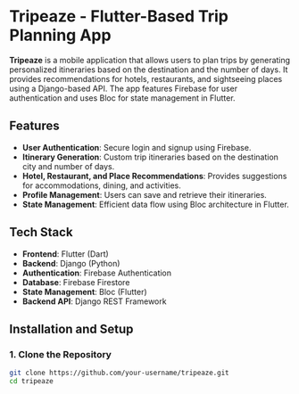# Tripeaze - Flutter-Based Trip Planning App

**Tripeaze** is a mobile application that allows users to plan trips by generating personalized itineraries based on the destination and the number of days. It provides recommendations for hotels, restaurants, and sightseeing places using a Django-based API. The app features Firebase for user authentication and uses Bloc for state management in Flutter.

## Features
- **User Authentication**: Secure login and signup using Firebase.
- **Itinerary Generation**: Custom trip itineraries based on the destination city and number of days.
- **Hotel, Restaurant, and Place Recommendations**: Provides suggestions for accommodations, dining, and activities.
- **Profile Management**: Users can save and retrieve their itineraries.
- **State Management**: Efficient data flow using Bloc architecture in Flutter.

## Tech Stack
- **Frontend**: Flutter (Dart)
- **Backend**: Django (Python)
- **Authentication**: Firebase Authentication
- **Database**: Firebase Firestore
- **State Management**: Bloc (Flutter)
- **Backend API**: Django REST Framework

## Installation and Setup

### 1. Clone the Repository
```bash
git clone https://github.com/your-username/tripeaze.git
cd tripeaze
